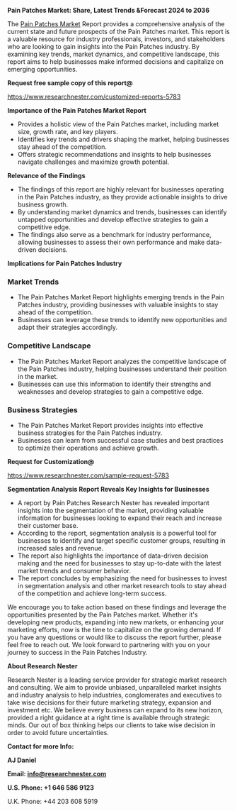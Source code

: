 ﻿<a name="_hlk168498031"></a>**Pain Patches Market: Share, Latest Trends &Forecast 2024 to 2036**

The [Pain Patches Market](https://www.researchnester.com/reports/pain-patches-market/5783) Report provides a comprehensive analysis of the current state and future prospects of the Pain Patches market. This report is a valuable resource for industry professionals, investors, and stakeholders who are looking to gain insights into the Pain Patches industry. By examining key trends, market dynamics, and competitive landscape, this report aims to help businesses make informed decisions and capitalize on emerging opportunities.

**Request free sample copy of this report@**

<https://www.researchnester.com/customized-reports-5783> 

**Importance of the Pain Patches Market Report**

- Provides a holistic view of the Pain Patches market, including market size, growth rate, and key players.
- Identifies key trends and drivers shaping the market, helping businesses stay ahead of the competition.
- Offers strategic recommendations and insights to help businesses navigate challenges and maximize growth potential.

**Relevance of the Findings**

- The findings of this report are highly relevant for businesses operating in the Pain Patches industry, as they provide actionable insights to drive business growth.
- By understanding market dynamics and trends, businesses can identify untapped opportunities and develop effective strategies to gain a competitive edge.
- The findings also serve as a benchmark for industry performance, allowing businesses to assess their own performance and make data-driven decisions.

**Implications for Pain Patches Industry**
### **Market Trends**
- The Pain Patches Market Report highlights emerging trends in the Pain Patches industry, providing businesses with valuable insights to stay ahead of the competition.
- Businesses can leverage these trends to identify new opportunities and adapt their strategies accordingly.
### **Competitive Landscape**
- The Pain Patches Market Report analyzes the competitive landscape of the Pain Patches industry, helping businesses understand their position in the market.
- Businesses can use this information to identify their strengths and weaknesses and develop strategies to gain a competitive edge.
### **Business Strategies**
- The Pain Patches Market Report provides insights into effective business strategies for the Pain Patches industry.
- Businesses can learn from successful case studies and best practices to optimize their operations and achieve growth.

**Request for Customization@**

<https://www.researchnester.com/sample-request-5783> 

**Segmentation Analysis Report Reveals Key Insights for Businesses**

- A report by Pain Patches Research Nester has revealed important insights into the segmentation of the market, providing valuable information for businesses looking to expand their reach and increase their customer base.
- According to the report, segmentation analysis is a powerful tool for businesses to identify and target specific customer groups, resulting in increased sales and revenue.
- The report also highlights the importance of data-driven decision making and the need for businesses to stay up-to-date with the latest market trends and consumer behavior.
- The report concludes by emphasizing the need for businesses to invest in segmentation analysis and other market research tools to stay ahead of the competition and achieve long-term success.

We encourage you to take action based on these findings and leverage the opportunities presented by the Pain Patches market. Whether it's developing new products, expanding into new markets, or enhancing your marketing efforts, now is the time to capitalize on the growing demand. If you have any questions or would like to discuss the report further, please feel free to reach out. We look forward to partnering with you on your journey to success in the Pain Patches Industry.

**About Research Nester**

Research Nester is a leading service provider for strategic market research and consulting. We aim to provide unbiased, unparalleled market insights and industry analysis to help industries, conglomerates and executives to take wise decisions for their future marketing strategy, expansion and investment etc. We believe every business can expand to its new horizon, provided a right guidance at a right time is available through strategic minds. Our out of box thinking helps our clients to take wise decision in order to avoid future uncertainties.

**Contact for more Info:**

**AJ Daniel**

**Email: info@researchnester.com**

**U.S. Phone: +1 646 586 9123**

U.K. Phone: +44 203 608 5919



